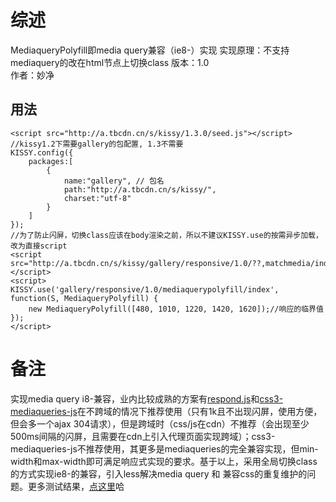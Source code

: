 # 综述
MediaqueryPolyfill即media query兼容（ie8-）实现 
实现原理：不支持mediaquery的改在html节点上切换class
版本：1.0    
作者：妙净

## 用法
    <script src="http://a.tbcdn.cn/s/kissy/1.3.0/seed.js"></script>
    //kissy1.2下需要gallery的包配置, 1.3不需要
    KISSY.config({
        packages:[
            {
                name:"gallery", // 包名
                path:"http://a.tbcdn.cn/s/kissy/",
                charset:"utf-8"
            }
        ]
    });
    //为了防止闪屏，切换class应该在body渲染之前，所以不建议KISSY.use的按需异步加载，改为直接script
    <script src="http://a.tbcdn.cn/s/kissy/gallery/responsive/1.0/??,matchmedia/index.js,mediaquerypolyfill/index.js"></script>
    <script>
    KISSY.use('gallery/responsive/1.0/mediaquerypolyfill/index', function(S, MediaqueryPolyfill) {
        new MediaqueryPolyfill([480, 1010, 1220, 1420, 1620]);//响应的临界值
    });
    </script>
# 备注
实现media query i8-兼容，业内比较成熟的方案有[respond.js](https://github.com/scottjehl/Respond)和[css3-mediaqueries-js](https://github.com/livingston/css3-mediaqueries-js)在不跨域的情况下推荐使用（只有1k且不出现闪屏，使用方便，但会多一个ajax 304请求），但是跨域时（css/js在cdn）不推荐（会出现至少500ms间隔的闪屏，且需要在cdn上引入代理页面实现跨域）；css3-mediaqueries-js不推荐使用，其更多是mediaqueries的完全兼容实现，但min-width和max-width即可满足响应式实现的要求。基于以上，采用全局切换class的方式实现ie8-的兼容，引入less解决media query 和 兼容css的重复维护的问题。更多测试结果，[点这里](http://ux.etao.com/posts/686)哈


